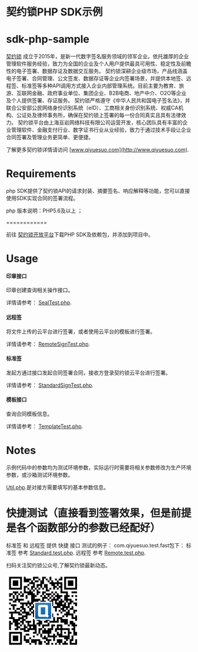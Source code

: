# 契约锁PHP SDK示例
# sdk-php-sample
[契约锁](http://www.qiyuesuo.com) 成立于2015年，是新一代数字签名服务领域的领军企业。依托雄厚的企业管理软件服务经验，致力为全国的企业及个人用户提供最具可用性、稳定性及前瞻性的电子签署、数据存证及数据交互服务。 契约锁深耕企业级市场，产品线涵盖电子签署、合同管理、公文签发、数据存证等企业内签署场景，并提供本地签、远程签、标准签等多种API调用方式接入企业内部管理系统。目前主要为教育、旅游、互联网金融、政府事业单位、集团企业、B2B电商、地产中介、O2O等企业及个人提供签署、存证服务。 契约锁严格遵守《中华人民共和国电子签名法》，并联合公安部公民网络身份识别系统（eID）、工商相关身份识别系统、权威CA机构、公证处及律师事务所，确保在契约锁上签署的每一份合同真实且具有法律效力。 契约锁平台由上海亘岩网络科技有限公司运营开发，核心团队具有丰富的企业管理软件、金融支付行业、数字证书行业从业经验，致力于通过技术手段让企业合同签署及管理业务更简单、更便捷。

了解更多契约锁详情请访问 [www.qiyuesuo.com](http://www.qiyuesuo.com).


Requirements
============
php SDK提供了契约锁API的请求封装、摘要签名、响应解释等功能，您可以直接使用SDK实现合同的签署流程。

php 版本说明：PHP5.6及以上 ； 

============

前往 [契约锁开放平台](http://open.qiyuesuo.com/download)下载PHP SDK及依赖包，并添加到项目中。

Usage
=====

#### 印章接口
印章创建查询相关操作接口。

详情请参考： [SealTest.php](https://github.com/qiyuesuo/sdk-php-sample/blob/master/com.qiyuesuo.Test/SealTest.php).

#### 远程签
将文件上传的云平台进行签署，或者使用云平台的模板进行签署。

详情请参考： [RemoteSignTest.php](https://github.com/qiyuesuo/sdk-php-sample/blob/master/com.qiyuesuo.Test/RemoteSignTest.php).

#### 标准签
发起方通过接口发起合同签署合同，接收方登录契约锁云平台进行签署。

详情请参考： [StandardSignTest.php](https://github.com/qiyuesuo/sdk-php-sample/blob/master/com.qiyuesuo.Test/StandardSignTest.php).

#### 模板接口
查询合同模板信息。

详情请参考： [TemplateTest.php](https://github.com/qiyuesuo/sdk-php-sample/blob/master/com.qiyuesuo.Test/TemplateTest.php).

Notes
=======
示例代码中的参数均为测试环境参数，实际运行时需要将相关参数修改为生产环境参数，或沙箱测试环境参数。

 [Util.php](https://github.com/qiyuesuo/sdk-php-sample/blob/master/com.qiyuesuo.common/Util.php).是对接方需要填写的基本参数信息。



快捷测试（直接看到签署效果，但是前提是各个函数部分的参数已经配好）
=======
标准签  和  远程签  提供 快捷 接口 测试的例子：
	com.qiyuesuo.test.fast包下：
	标准签 参考 [Standard.test.php](https://github.com/qiyuesuo/sdk-php-sample/blob/master/com.qiyuesuo.test.fast/Standard.test.php).
	远程签 参考 [Remote.test.php](https://github.com/qiyuesuo/sdk-php-sample/blob/master/com.qiyuesuo.test.fast/Standard.test.php).

扫码关注契约锁公众号,了解契约锁最新动态。

![契约锁公众号](qrcode.png)